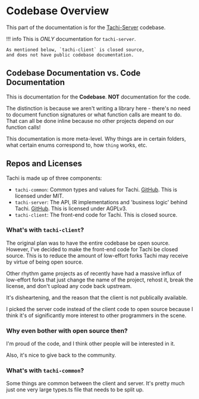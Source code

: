 # Codebase Overview

This part of the documentation is for the [Tachi-Server](https://github.com/zkldi/tachi-server) codebase.

!!! info
	This is *ONLY* documentation for `tachi-server`.
	
	As mentioned below, `tachi-client` is closed source,
	and does not have public codebase documentation.

## Codebase Documentation vs. Code Documentation

This is documentation for the **Codebase**. **NOT** documentation for the code.

The distinction is because we aren't writing a library here - there's no need to document function
signatures or what function calls are meant to do. That can all be done inline because no other
projects depend on our function calls!

This documentation is more meta-level. Why things are in certain folders, what certain enums
correspond to, how `thing` works, etc.

## Repos and Licenses

Tachi is made up of three components:

- `tachi-common`: Common types and values for Tachi. [GitHub](https://github.com/zkldi/tachi-common). This is licensed under MIT.
- `tachi-server`: The API, IR implementations and 'business logic' behind Tachi. [GitHub](https://github.com/zkldi/tachi-server). This is licensed under AGPLv3.
- `tachi-client`: The front-end code for Tachi. This is closed source.

### What's with `tachi-client`?

The original plan was to have the entire codebase be open source. However, I've decided to make the
front-end code for Tachi be closed source. This is to reduce the amount of low-effort forks Tachi
may receive by virtue of being open source.

Other rhythm game projects as of recently have had a massive influx of low-effort forks that just
change the name of the project, rehost it, break the license, and don't upload any code back upstream.

It's disheartening, and the reason that the client is not publically available.

I picked the server code instead of the client code to open source because I think it's of significantly
more interest to other programmers in the scene.

### Why even bother with open source then?

I'm proud of the code, and I think other people will be interested in it.

Also, it's nice to give back to the community.

### What's with `tachi-common`?

Some things are common between the client and server.
It's pretty much just one very large types.ts file that needs to be split up.


